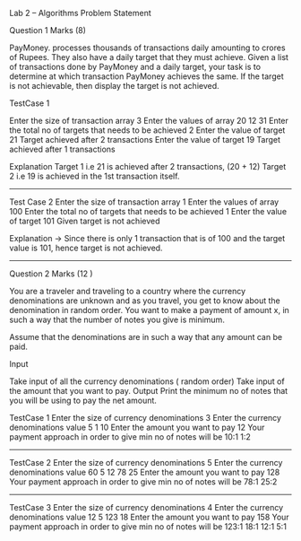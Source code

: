 Lab 2 – Algorithms Problem Statement

Question 1 Marks (8)

PayMoney. processes thousands of transactions daily amounting to crores of Rupees. They
also have a daily target that they must achieve. Given a list of transactions done by
PayMoney and a daily target, your task is to determine at which transaction PayMoney
achieves the same. If the target is not achievable, then display the target is not achieved.

TestCase 1

Enter the size of transaction array
3
Enter the values of array
20 12 31
Enter the total no of targets that needs to be achieved
2
Enter the value of target
21
Target achieved after 2 transactions
Enter the value of target
19
Target achieved after 1 transactions

Explanation
Target 1 i.e 21 is achieved after 2 transactions, (20 + 12)
Target 2 i.e 19 is achieved in the 1st transaction itself.

-------------------------------------------------------

Test Case 2
Enter the size of transaction array
1
Enter the values of array
100
Enter the total no of targets that needs to be achieved
1
Enter the value of target
101
Given target is not achieved

Explanation → Since there is only 1 transaction that is of 100 and the target value is 101,
hence target is not achieved.

-----------------------------------------------------------------------------------------------------------

Question 2 Marks (12 )

You are a traveler and traveling to a country where the currency denominations are
unknown and as you travel, you get to know about the denomination in random order.
You want to make a payment of amount x, in such a way that the number of notes you give
is minimum.

Assume that the denominations are in such a way that any amount can be paid.

Input

Take input of all the currency denominations ( random order)
Take input of the amount that you want to pay.
Output
Print the minimum no of notes that you will be using to pay the net amount.

TestCase 1
Enter the size of currency denominations
3
Enter the currency denominations value
5
1
10
Enter the amount you want to pay
12
Your payment approach in order to give min no of notes will be
10:1
1:2

-------------------------------------------------------------------------------------------

TestCase 2
Enter the size of currency denominations
5
Enter the currency denominations value
60
5
12
78
25
Enter the amount you want to pay
128
Your payment approach in order to give min no of notes will be
78:1
25:2

----------------------------------------------------------------------------------------------

TestCase 3
Enter the size of currency denominations
4
Enter the currency denominations value
12
5
123
18
Enter the amount you want to pay
158
Your payment approach in order to give min no of notes will be
123:1
18:1
12:1
5:1
